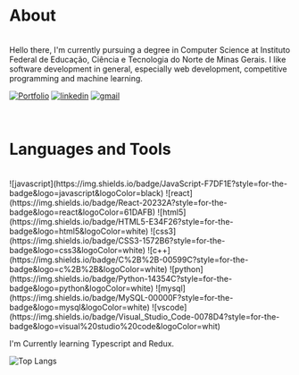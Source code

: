 # About
<br/>
Hello there, I'm currently pursuing a degree in Computer Science at Instituto Federal de Educação, Ciência e Tecnologia do Norte de Minas Gerais. I like software development in general, especially web development, competitive programming and machine learning.

<br/>

[![Portfolio](https://img.shields.io/badge/Portfolio-%23000000.svg?style=for-the-badge&logo=firefox&logoColor=#FF7139)][1]
[![linkedin](https://img.shields.io/badge/LinkedIn-0077B5?style=for-the-badge&logo=linkedin&logoColor=white)][2]
[![gmail](https://img.shields.io/badge/Gmail-D14836?style=for-the-badge&logo=gmail&logoColor=white)][3]


<br/>

# Languages and Tools
<br/>
![javascript](https://img.shields.io/badge/JavaScript-F7DF1E?style=for-the-badge&logo=javascript&logoColor=black)
![react](https://img.shields.io/badge/React-20232A?style=for-the-badge&logo=react&logoColor=61DAFB)
![html5](https://img.shields.io/badge/HTML5-E34F26?style=for-the-badge&logo=html5&logoColor=white)
![css3](https://img.shields.io/badge/CSS3-1572B6?style=for-the-badge&logo=css3&logoColor=white)
![c++](https://img.shields.io/badge/C%2B%2B-00599C?style=for-the-badge&logo=c%2B%2B&logoColor=white)
![python](https://img.shields.io/badge/Python-14354C?style=for-the-badge&logo=python&logoColor=white)
![mysql](https://img.shields.io/badge/MySQL-00000F?style=for-the-badge&logo=mysql&logoColor=white)
![vscode](https://img.shields.io/badge/Visual_Studio_Code-0078D4?style=for-the-badge&logo=visual%20studio%20code&logoColor=whit)


<br/>

I'm Currently learning Typescript and Redux.
<br/>

![Top Langs](https://github-readme-stats.vercel.app/api/top-langs/?username=joaogabrielferr&hide=jupyter%20notebook&show_icons=true&theme=radical&layout=compact)




<!--
**joaogabrielferr/joaogabrielferr** is a ✨ _special_ ✨ repository because its `README.md` (this file) appears on your GitHub profile.

Here are some ideas to get you started:

- 🔭 I’m currently working on ...
- 🌱 I’m currently learning ...
- 👯 I’m looking to collaborate on ...
- 🤔 I’m looking for help with ...
- 💬 Ask me about ...
- 📫 How to reach me: ...
- 😄 Pronouns: ...
- ⚡ Fun fact: ...
-->

[1]: https://joaogabrielferr.github.io
[2]: https://www.linkedin.com/in/joaogabrielferr
[3]: mailto:joaogabrielferr@gmail.com
